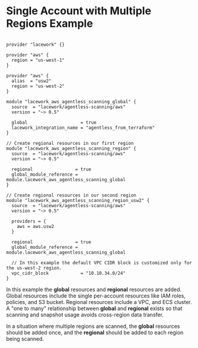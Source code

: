 # Single Account with Multiple Regions Example

```hcl

provider "lacework" {}

provider "aws" {
  region = "us-west-1"
}

provider "aws" {
  alias  = "usw2"
  region = "us-west-2"
}

module "lacework_aws_agentless_scanning_global" {
  source  = "lacework/agentless-scanning/aws"
  version = "~> 0.5"

  global                    = true
  lacework_integration_name = "agentless_from_terraform"
}

// Create regional resources in our first region
module "lacework_aws_agentless_scanning_region" {
  source  = "lacework/agentless-scanning/aws"
  version = "~> 0.5"

  regional                = true
  global_module_reference = module.lacework_aws_agentless_scanning_global
}

// Create regional resources in our second region
module "lacework_aws_agentless_scanning_region_usw2" {
  source  = "lacework/agentless-scanning/aws"
  version = "~> 0.5"

  providers = {
    aws = aws.usw2
  }

  regional                = true
  global_module_reference = module.lacework_aws_agentless_scanning_global

  // In this example the default VPC CIDR block is customized only for the us-west-2 region.
  vpc_cidr_block            = "10.10.34.0/24"
}
```

In this example the **global** resources and **regional** resources are added.
Global resources include the single per-account resources like IAM roles,
policies, and S3 bucket. Regional resources include a VPC, and ECS cluster.
A "one to many" relationship between **global** and **regional** exists so that
scanning and snapshot usage avoids cross-region data transfer.

In a situation where multiple regions are scanned, the **global** resources should
be added once, and the **regional** should be added to each region being scanned.
